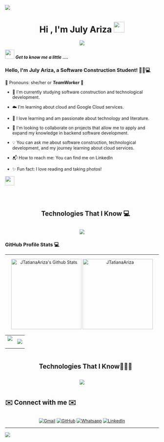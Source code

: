 <!--horizontal divider(gradiant)-->
<img src="https://user-images.githubusercontent.com/73097560/115834477-dbab4500-a447-11eb-908a-139a6edaec5c.gif">


<h1 align="center"><b>Hi , I'm July Ariza </b><img src="https://media.giphy.com/media/hvRJCLFzcasrR4ia7z/giphy.gif" width="35"></h1>

<p align="center">
 <a href="https://git.io/typing-svg"><img src="https://readme-typing-svg.herokuapp.com?font=font=Permanent+Marker&weight=900&pause=1000&color=BC9BF7&random==cyan&size=25&center=true&vCenter=true&width=600&height=100&lines=Passionate+about+Cybersecurity+%F0%9F%94%92;Backend+Software+Developer+%F0%9F%96%A5;Cloud+services+%E2%98%81%EF%B8%8F;Data+analysis+%F0%9F%93%88."/></a>

</p>


<img src="https://media.giphy.com/media/iY8CRBdQXODJSCERIr/giphy.gif" width="30px">&nbsp;***Get to know me a little ....***

### Hello, I'm July Ariza, a Software Construction Student! 👩🔭💻

 👩 Pronouns: she/her or ***TeamWorker*** 🤝 <br>


- 📘 I'm currently studying software construction and technological development. 

- ☁️ I'm learning about cloud and Google Cloud services.  

- 🌟 I love learning and am passionate about technology and literature.   

- 🤝 I'm looking to collaborate on projects that allow me to apply and expand my knowledge in backend software development.

- 💡 You can ask me about software construction, technological development, and my journey learning about cloud services.

- 📬 How to reach me: You can find me on LinkedIn

- ✨ Fun fact: I love reading and taking photos!
 

<img src="https://media.giphy.com/media/iY8CRBdQXODJSCERIr/giphy.gif" width="30px">&nbsp;


<br />


<!--h1 without bottom border-->
<div id="user-content-toc">
  <ul align="center">
    <summary><h2 style="display: inline-block">Technologies That I Know 💻</h2></summary>
  </ul>
</div>
<!--tech stack icons-->
<p align="center">
  <a href="https://skillicons.dev">
    <img src="https://skillicons.dev/icons?i=git,github,cpp,java,py,django,gcp,linux,mysql,js,css,html,js,idea,eclipse,vscode&perline=14"/>
  </a>
</p>

<summary><h3> GitHub Profile Stats 💻 </h3></summary>

----
	
<p align="center">
    <a href="https://github.com/JTatianaAriza/github-readme-stats">
	    <img alt="JTatianaAriza's Github Stats" src="https://github-readme-stats.vercel.app/api?username=JTatianaAriza&show_icons=true&count_private=true&locale=en&theme=tokyonight&layout=compact" height="230px"/></a>
	  <img src="https://github-readme-stats.vercel.app/api/top-langs?username=7oSkaaa&langs_count=10&show_icons=true&locale=en&theme=tokyonight" alt="JTatianaAriza" height="230px"/>
<br/>
  </p>
<p align="center">
  <!--- stats (start) -->
<table align="center">
<tr border="none">
<td width="50%" align="center">
  
  <img  align="center"  src="https://github-readme-stats.vercel.app/api?username=JTatianaAriza=dark&show_icons=true&count_private=true" />
  <br></br>
<td width="50%" align="center">

  <img  align="center"  src="https://github-readme-stats.JTatianaAriza.vercel.app/api/top-langs/?username=JTatianaAriza&theme=dark&hide_border=false&no-bg=true&no-frame=true&langs_count=10"/>
  
  </td>
</tr>
</table>
<!--- stats (end) -->

</p>        
<!--- stats (end) -->


<!--h1 without bottom border-->
<div id="user-content-toc">
  <ul align="center">
    <summary><h2 style="display: inline-block">Technologies That I Know👨🏻‍💻</h2></summary>
  </ul>
</div>
<!--tech stack icons-->
<p align="center">
  <a href="https://skillicons.dev">
    <img src="https://skillicons.dev/icons?i=git,github,cpp,java,linux,py,django,mysql,css,html,js,eclipse,idea,vscode&perline=14" />
  </a>
</p>

<!-- Connect with me -->
   <summary><h2 style="display: inline-block">✉️ Connect with me ✉️</h2></summary> 
<p align="center">
	<a href="mailto: arizajuly63@gmail.com"><img img src="https://img.shields.io/badge/gmail-%23EA4335.svg?style=plastic&logo=gmail&logoColor=white" alt="Gmail"/></a>
	<a href="https://github.com/JTatianaAriza"><img src="https://img.shields.io/badge/github-%23181717.svg?style=plastic&logo=github&logoColor=white" alt="GitHub"/></a>
	<a href="https://wa.me/573227249502"><img src="https://img.shields.io/badge/whatsapp-%2325D366.svg?style=plastic&logo=whatsapp&logoColor=white" alt="Whatsapp"/></a>
	<a href="https://www.linkedin.com/in/july-ariza-56524b261/"><img src="https://img.shields.io/badge/linkedin-%230A66C2.svg?style=plastic&logo=linkedin&logoColor=white" alt="LinkedIn"/></a>


---
<!--horizontal divider(gradiant)-->
<img src="https://user-images.githubusercontent.com/73097560/115834477-dbab4500-a447-11eb-908a-139a6edaec5c.gif">
